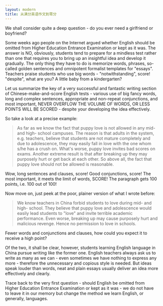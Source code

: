 ```yaml
---
layout: modern
title: 从满分英语作文到零分
---
```


We shall consider quite a deep question - do you ever need a girlfriend or boyfriend?

Some weeks ago people on the Internet argued whether English should be omitted from Higher Education Entrance Examination or kept as it was. The answer is NO, obviously, students tend to prepare for a mindless test rather than one that requires you to bring up an insightful idea and develop it gradually. The only thing they have to do is memorize words, phrases, so-called golden sentences and omnipotent formalist templates for "essays". Teachers praise students who use big words - "notwithstanding", score! "despite", what are you? A little baby from a kindergarten?

Let us summarize the key of a very successful and fantastic writing section of Chinese-make-and-score English tests - various use of big fancy words, long and complex sentences, appropriate and non-repeat conjunctions, and most important, NEVER OVERFLOW THE VOLUME OF WORDS, OR LESS POINTS WILL BE SCORED - despite your developing the idea effectively.

So take a look at a precise example:

> As far as we know the fact that puppy love is not allowed in any mid- and high- school campuses. The reason is that adults in the system, e.g. teachers, believe that students are not mature completely and due to adolescence, they may easily fall in love with the one whom s/he has a crush on. What's worse, puppy love invites bad scores on exams. Another extreme result is that after breaking up they may purposely hurt or get back at each other. So above all, the fact that puppy love should not be allowed is reasonable.

Wow, long sentences and clauses, score! Good conjunctions, score! The most important, it meets the limit of words, SCORE! The paragraph gets 100 points, i.e. 100 out of 100!

Now move on, just peek at the poor, plainer version of what I wrote before:

> We know teachers in China forbid students to love during mid- and high- school. They believe that puppy love and adolescence would easily lead students to "love" and invite terrible academic performance. Even worse, breaking up may cause purposely hurt and malicious revenge. Hence no permission to love in schools.

Fewer words and conjunctions and clauses, how could you expect it to receive a high point?

Of the two, it shall be clear, however, students learning English language in China pursue writing like the former one. English teachers always ask us to write as many as we can - even sometimes we have nothing to express any more - therefore the unnecessary and copious style is needed. But ideas speak louder than words, neat and plain essays usually deliver an idea more effectively and clearly.

Trace back to the very first question - should English be omitted from Higher Education Entrance Examination or kept as it was - we do not have to leave it in our memory but change the method we learn English, or generally, languages.
